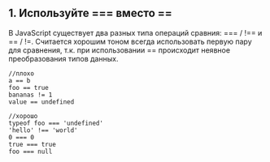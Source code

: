 ## 1. Используйте === вместо ==
В JavaScript существует два разных типа операций сравния: === / !== и == / !=. Считается хорошим тоном всегда использовать первую пару для сравнения, т.к. при использовании ==  происходит неявное преобразования типов данных.
``` JS
//плохо
a == b 
foo == true
bananas != 1
value == undefined

//хорошо
typeof foo === 'undefined'
'hello' !== 'world'
0 === 0
true === true
foo === null
```
